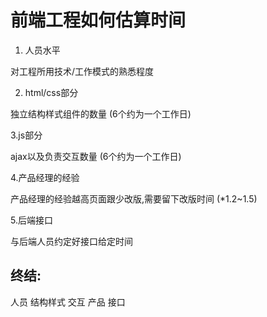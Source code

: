 # 前端工程如何估算时间

1. 人员水平

对工程所用技术/工作模式的熟悉程度

2. html/css部分 

独立结构样式组件的数量 (6个约为一个工作日)

3.js部分

 ajax以及负责交互数量 (6个约为一个工作日)

4.产品经理的经验

产品经理的经验越高页面跟少改版,需要留下改版时间 (*1.2~1.5)

5.后端接口

与后端人员约定好接口给定时间

## 终结:
人员 结构样式 交互 产品 接口
